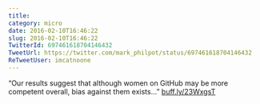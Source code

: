 ```yaml
---
title: 
category: micro
date: 2016-02-10T16:46:22
slug: 2016-02-10T16:46:22
TwitterId: 697461618704146432
TweetUrl: https://twitter.com/mark_philpot/status/697461618704146432
ReTweetUser: imcatnoone
---
```


<i class="fa fa-retweet" aria-hidden="true"></i> “Our results suggest that although women on GitHub may be more competent overall, bias against them exists…” [buff.ly/23WxgsT](http://buff.ly/23WxgsT)